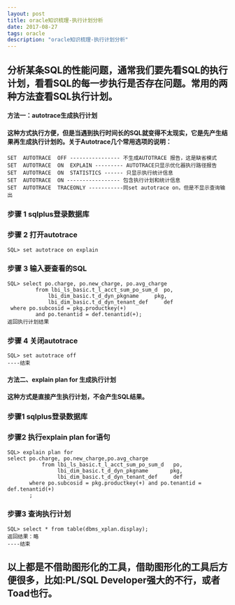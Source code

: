 ```yaml
---
layout: post
title: oracle知识梳理-执行计划分析
date: 2017-08-27
tags: oracle 
description: "oracle知识梳理-执行计划分析"
---
```


## 分析某条SQL的性能问题，通常我们要先看SQL的执行计划，看看SQL的每一步执行是否存在问题。常用的两种方法查看SQL执行计划。
#### 方法一：autotrace生成执行计划

#### 这种方式执行方便，但是当遇到执行时间长的SQL就变得不太现实，它是先产生结果再生成执行计划的。关于Autotrace几个常用选项的说明：
```
SET  AUTOTRACE  OFF ---------------- 不生成AUTOTRACE 报告，这是缺省模式
SET  AUTOTRACE  ON  EXPLAIN --------- AUTOTRACE只显示优化器执行路径报告
SET  AUTOTRACE  ON  STATISTICS ------ 只显示执行统计信息
SET  AUTOTRACE  ON ----------------- 包含执行计划和统计信息
SET  AUTOTRACE  TRACEONLY -----------同set autotrace on，但是不显示查询输出
```

### 步骤 1 sqlplus登录数据库
### 步骤 2 打开autotrace
```
SQL> set autotrace on explain
```
### 步骤 3 输入要查看的SQL
```
SQL> select po.charge, po.new_charge, po.avg_charge
         from lbi_ls_basic.t_l_acct_sum_po_sum_d  po,
             lbi_dim_basic.t_d_dyn_pkgname     pkg,
             lbi_dim_basic.t_d_dyn_tenant_def     def
 where po.subcosid = pkg.productkey(+)
         and po.tenantid = def.tenantid(+); 
返回执行计划结果
```
### 步骤 4 关闭autotrace
```
SQL> set autotrace off
----结束
```

#### 方法二、explain plan for 生成执行计划

#### 这种方式是直接产生执行计划，不会产生SQL结果。

### 步骤1 sqlplus登录数据库
### 步骤2 执行explain plan for语句
```
SQL> explain plan for 
select po.charge, po.new_charge,po.avg_charge
           from lbi_ls_basic.t_l_acct_sum_po_sum_d   po,
                lbi_dim_basic.t_d_dyn_pkgname       pkg,
                lbi_dim_basic.t_d_dyn_tenant_def     def
       where po.subcosid = pkg.productkey(+) and po.tenantid = def.tenantid(+)
       ;
```       
### 步骤3 查询执行计划
```
SQL> select * from table(dbms_xplan.display);
返回结果：略
----结束
```

## 以上都是不借助图形化的工具，借助图形化的工具后方便很多，比如:PL/SQL Developer强大的不行，或者Toad也行。